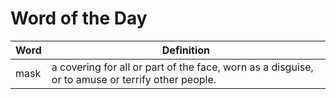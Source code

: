 # Word of the Day

|Word|Definition|
|---|---|
|mask|a covering for all or part of the face, worn as a disguise, or to amuse or terrify other people.|